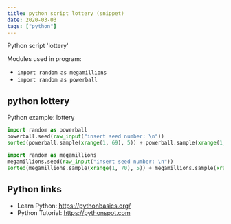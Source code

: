 ```yaml
---
title: python script lottery (snippet)
date: 2020-03-03
tags: ["python"]
---
```

Python script 'lottery'


Modules used in program: 
* `import random as megamillions`
* `import random as powerball`

## python lottery

Python example: lottery

```python
import random as powerball
powerball.seed(raw_input("insert seed number: \n"))
sorted(powerball.sample(xrange(1, 69), 5)) + powerball.sample(xrange(1, 26), 1)

import random as megamillions
megamillions.seed(raw_input("insert seed number: \n"))
sorted(megamillions.sample(xrange(1, 70), 5)) + megamillions.sample(xrange(1, 25), 1)

```

## Python links

- Learn Python: https://pythonbasics.org/
- Python Tutorial: https://pythonspot.com
